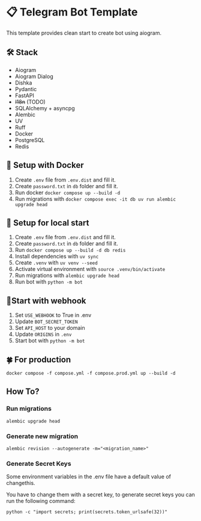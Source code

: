 # 📋 Telegram Bot Template
This template provides clean start to create bot using aiogram.

## 🛠 Stack
- Aiogram
- Aiogram Dialog
- Dishka
- Pydantic
- FastAPI
- ~~I18n~~ (TODO)
- SQLAlchemy + asyncpg
- Alembic
- UV
- Ruff
- Docker
- PostgreSQL
- Redis


## 🐳 Setup with Docker
1. Create `.env` file from `.env.dist` and fill it.
2. Create `password.txt` in `db` folder and fill it.
3. Run docker `docker compose up --build -d`
4. Run migrations with `docker compose exec -it db uv run alembic upgrade head`

## 🐇 Setup for local start
1. Create `.env` file from `.env.dist` and fill it.
2. Create `password.txt` in `db` folder and fill it.
3. Run `docker compose up --build -d db redis`
4. Install dependencies with `uv sync`
5. Create `.venv` with `uv venv --seed`
6. Activate virtual environment with `source .venv/bin/activate`
7. Run migrations with `alembic upgrade head`
8. Run bot with `python -m bot`

## 📎Start with webhook
1. Set `USE_WEBHOOK` to True in .env
2. Update `BOT_SECRET_TOKEN`
3. Set `API_HOST` to your domain
4. Update `ORIGINS` in `.env`
5. Start bot with `python -m bot`

## 🍀 For production
`docker compose -f compose.yml -f compose.prod.yml up --build -d`

## How To?

### Run migrations
```shell
alembic upgrade head
```

### Generate new migration
```shell
alembic revision --autogenerate -m="<migration_name>"
```

### Generate Secret Keys
Some environment variables in the .env file have a default value of changethis.

You have to change them with a secret key, to generate secret keys you can run the following command:
```shell
python -c "import secrets; print(secrets.token_urlsafe(32))"
```

